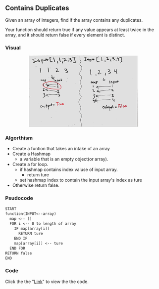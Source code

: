 ## Contains Duplicates
Given an array of integers, find if the array contains any duplicates.

Your function should return true if any value appears at least twice in the array, and it should return false if every element is distinct.

### Visual
<p align="center">
<img src="containsdup.jpg"  width="350" >
</p>

### Algorthism
* Create a funtion that takes an intake of an array
* Create a Hashmap
  * a variable that is an empty object(or array).
* Create a for loop.
  * if hashmap contains index valuse of input array.
    * return ture
  * set hashmap index to contain the input array's index as ture 
* Otherwise return false.

### Psudocode
````
START
function(INPUT<--array)
  map <-- []
  FOR i <-- 0 to length of array
    IF map[array[i]]
      RETURN ture
    END IF
    map[array[i]] <-- ture
  END FOR
RETURN false
END
````
### Code
 Click the the "[Link](containsDuplicates.js)" to view the the code. 
